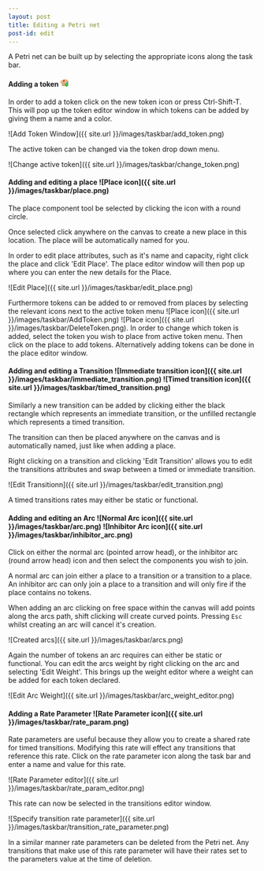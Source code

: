 ```yaml
---
layout: post
title: Editing a Petri net
post-id: edit
---
```


A Petri net can be built up by selecting the appropriate icons along the task bar. 


#### Adding a token ![New Token icon](images/taskbar/SpecifyTokenClasses.png) 

In order to add a token click on the new token icon or press Ctrl-Shift-T. This will pop up the token editor window in which tokens can be added by giving them a name and a color.



![Add Token Window]({{ site.url }}/images/taskbar/add_token.png)

The active token can be changed via the token drop down menu.

![Change active token]({{ site.url }}/images/taskbar/change_token.png)

#### Adding and editing a place ![Place icon]({{ site.url }}/images/taskbar/place.png)

The place component tool be selected by clicking the icon with a round circle.

Once selected click anywhere on the canvas to create a new place in this location. The place will be automatically named for you.


In order to edit place attributes, such as it's name and capacity, right click the place and click 'Edit Place'. The place editor window will then pop up where you can enter the new details for the Place.

![Edit Place]({{ site.url }}/images/taskbar/edit_place.png)


Furthermore tokens can be added to or removed from places by selecting the relevant icons next to the active token menu ![Place icon]({{ site.url }}/images/taskbar/AddToken.png) ![Place icon]({{ site.url }}/images/taskbar/DeleteToken.png). In order to change which token is added, select the token you wish to place from active token menu. Then click on the place to add tokens. Alternatively adding tokens can be done in the place editor window.


#### Adding and editing a Transition ![Immediate transition icon]({{ site.url }}/images/taskbar/immediate_transition.png) ![Timed transition icon]({{ site.url }}/images/taskbar/timed_transition.png) 
Similarly a new transition can be added by clicking either the black rectangle which represents an immediate transition, or the unfilled rectangle which represents a timed transition.

The transition can then be placed anywhere on the canvas and is automatically named, just like when adding a place.

Right clicking on a transition and clicking 'Edit Transition' allows you to edit the transitions attributes and swap between a timed or immediate transition.

![Edit Transitionn]({{ site.url }}/images/taskbar/edit_transition.png)

A timed transitions rates may either be static or functional. 

#### Adding and editing an Arc ![Normal Arc icon]({{ site.url }}/images/taskbar/arc.png) ![Inhibitor Arc icon]({{ site.url }}/images/taskbar/inhibitor_arc.png) 
Click on either the normal arc (pointed arrow head), or the inhibitor arc (round arrow head) icon and then select the components you wish to join.

A normal arc can join either a place to a transition or a transition to a place. An inhibitor arc can only join a place to a transition and will only fire if the place contains no tokens.

When adding an arc clicking on free space within the canvas will add points along the arcs path, shift clicking will create curved points. Pressing `Esc` whilst creating an arc will cancel it's creation.

![Created arcs]({{ site.url }}/images/taskbar/arcs.png) 


Again the number of tokens an arc requires can either be static or functional. You can edit the arcs weight by right clicking on the arc and selecting 'Edit Weight'. This brings up the weight editor where a weight can be added for each token declared.

![Edit Arc Weight]({{ site.url }}/images/taskbar/arc_weight_editor.png)

#### Adding a Rate Parameter  ![Rate Parameter icon]({{ site.url }}/images/taskbar/rate_param.png) 
Rate parameters are useful because they allow you to create a shared rate for timed transitions. Modifying this rate will effect any transitions that reference this rate. Click on the rate parameter icon along the task bar and enter a name and value for this rate.

![Rate Parameter editor]({{ site.url }}/images/taskbar/rate_param_editor.png) 

This rate can now be selected in the transitions editor window. 

![Specify transition rate parameter]({{ site.url }}/images/taskbar/transition_rate_parameter.png) 

In a similar manner rate parameters can be deleted from the Petri net. Any transitions that make use of this rate parameter will have their rates set to the parameters value at the time of deletion.




